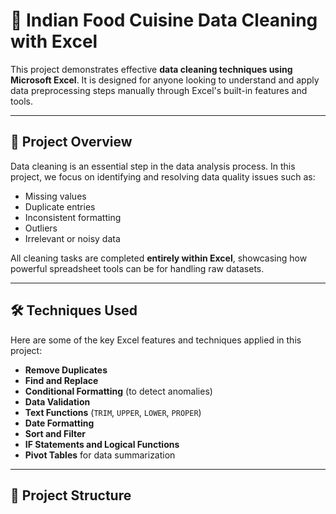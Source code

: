 # 🧹 Indian Food Cuisine Data Cleaning with Excel

This project demonstrates effective **data cleaning techniques using Microsoft Excel**. It is designed for anyone looking to understand and apply data preprocessing steps manually through Excel's built-in features and tools.

---

## 📌 Project Overview

Data cleaning is an essential step in the data analysis process. In this project, we focus on identifying and resolving data quality issues such as:

- Missing values
- Duplicate entries
- Inconsistent formatting
- Outliers
- Irrelevant or noisy data

All cleaning tasks are completed **entirely within Excel**, showcasing how powerful spreadsheet tools can be for handling raw datasets.

---

## 🛠 Techniques Used

Here are some of the key Excel features and techniques applied in this project:

- **Remove Duplicates**
- **Find and Replace**
- **Conditional Formatting** (to detect anomalies)
- **Data Validation**
- **Text Functions** (`TRIM`, `UPPER`, `LOWER`, `PROPER`)
- **Date Formatting**
- **Sort and Filter**
- **IF Statements and Logical Functions**
- **Pivot Tables** for data summarization

---

## 📁 Project Structure

